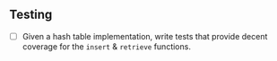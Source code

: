 ## Testing
* [ ] Given a hash table implementation, write tests that provide decent coverage for the `insert` & `retrieve` functions.
